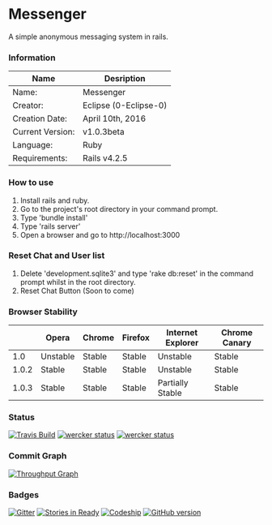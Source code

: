 # Messenger
A simple anonymous messaging system in rails.

### Information
| Name             | Desription            |
|------------------|-----------------------|
| Name:            | Messenger             |
| Creator:         | Eclipse (0-Eclipse-0) |
| Creation Date:   | April 10th, 2016      |
| Current Version: | v1.0.3beta            |
| Language:        | Ruby                  |
| Requirements:    | Rails v4.2.5          |


### How to use
1. Install rails and ruby.
2. Go to the project's root directory in your command prompt.
3. Type 'bundle install'
4. Type 'rails server'
5. Open a browser and go to http://localhost:3000


### Reset Chat and User list
1. Delete 'development.sqlite3' and type 'rake db:reset' in the command prompt whilst in the root directory.
2. Reset Chat Button (Soon to come)

 
### Browser Stability
|       | Opera    | Chrome | Firefox | Internet Explorer | Chrome Canary |
|-------|----------|--------|---------|-------------------|---------------|
| 1.0   | Unstable | Stable | Stable  | Unstable          | Stable        |
| 1.0.2 | Stable   | Stable | Stable  | Unstable          | Stable        |
| 1.0.3 | Stable   | Stable | Stable  | Partially Stable  | Stable        |


### Status
[![Travis Build](https://travis-ci.org/ImagicalMine/ImagicalMine.svg)](https://travis-ci.org/0-Eclipse-0/Messenger)
[![wercker status](https://app.wercker.com/status/75529ee7d55b706c388e7a66bf751d7e/m "wercker status")](https://app.wercker.com/project/bykey/75529ee7d55b706c388e7a66bf751d7e)
[![wercker status](https://app.wercker.com/status/75529ee7d55b706c388e7a66bf751d7e/s "wercker status")](https://app.wercker.com/project/bykey/75529ee7d55b706c388e7a66bf751d7e)


### Commit Graph
[![Throughput Graph](https://graphs.waffle.io/0-Eclipse-0/Messenger/throughput.svg)](https://waffle.io/0-Eclipse-0/Messenger/metrics/throughput)


### Badges
[![Gitter](https://badges.gitter.im/0-Eclipse-0/Messenger.svg)](https://gitter.im/0-Eclipse-0/Messenger?utm_source=badge&utm_medium=badge&utm_campaign=pr-badge)
[![Stories in Ready](https://badge.waffle.io/0-Eclipse-0/Messenger.png?label=ready&title=Ready)](https://waffle.io/0-Eclipse-0/Messenger)
[![Codeship](https://codeship.com/projects/c3c52960-ec9b-0133-6d00-56fc93ede3cf/status?branch=master)](https://codeship.com/projects/148265/status?branch=master)
[![GitHub version](https://badge.fury.io/gh/boennemann%2Fbadges.svg)](http://badge.fury.io/gh/boennemann%2Fbadges)
